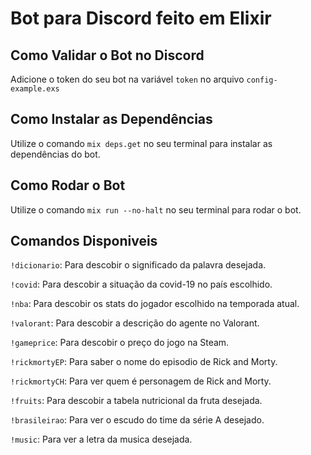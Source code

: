 # Bot para Discord feito em Elixir

## Como Validar o Bot no Discord

Adicione o token do seu bot na variável `token` no arquivo `config-example.exs`

## Como Instalar as Dependências

Utilize o comando `mix deps.get` no seu terminal para instalar as dependências do bot.

## Como Rodar o Bot

Utilize o comando `mix run --no-halt` no seu terminal para rodar o bot.

## Comandos Disponiveis

`!dicionario`: Para descobir o significado da palavra desejada.

`!covid`: Para descobir a situação da covid-19 no país escolhido.

`!nba`: Para descobir os stats do jogador escolhido na temporada atual.

`!valorant`: Para descobir a descrição do agente no Valorant.

`!gameprice`: Para descobir o preço do jogo na Steam.

`!rickmortyEP`: Para saber o nome do episodio de Rick and Morty.

`!rickmortyCH`: Para ver quem é personagem de Rick and Morty.

`!fruits`: Para descobir a tabela nutricional da fruta desejada.

`!brasileirao`: Para ver o escudo do time da série A desejado.

`!music`: Para ver a letra da musica desejada.

